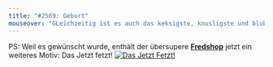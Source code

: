 ```yaml
---
title: "#2569: Geburt"
mouseover: "GLeichzeitig ist es auch das keksigste, knusligste und blubberwuselfluffigste."
---
```


PS:
Weil es gewünscht wurde, enthält der übersupere <a href="http://fred-o-mat.spreadshirt.net" title="Fredshop"><strong>Fredshop</strong></a> jetzt ein weiteres Motiv:
Das Jetzt fetzt!
<a href="http://fred-o-mat.spreadshirt.net" title="Fredshop"><img src="http://www.fonflatter.de/bilder/dasjetztfetzt_s.png" alt="Das Jetzt Fetzt!" /></a>

